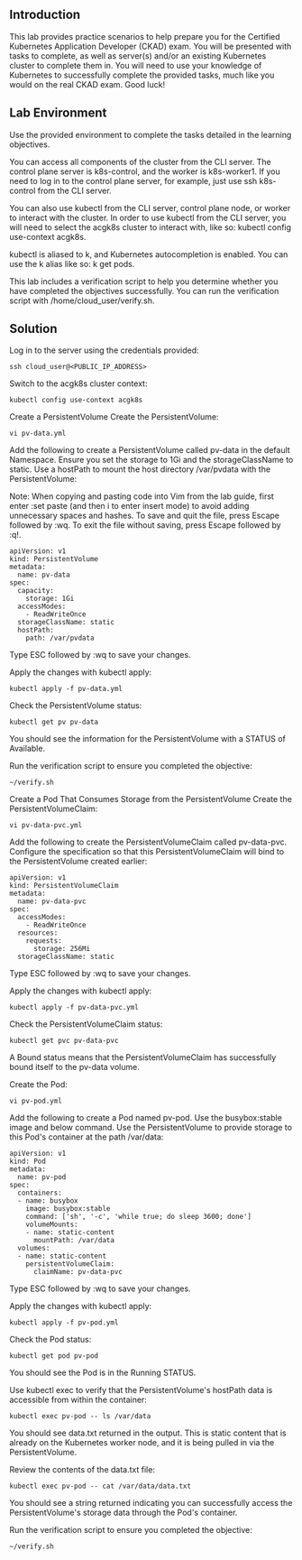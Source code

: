 ## Introduction
This lab provides practice scenarios to help prepare you for the Certified Kubernetes Application Developer (CKAD) exam. You will be presented with tasks to complete, as well as server(s) and/or an existing Kubernetes cluster to complete them in. You will need to use your knowledge of Kubernetes to successfully complete the provided tasks, much like you would on the real CKAD exam. Good luck!

## Lab Environment
Use the provided environment to complete the tasks detailed in the learning objectives.

You can access all components of the cluster from the CLI server. The control plane server is k8s-control, and the worker is k8s-worker1. If you need to log in to the control plane server, for example, just use ssh k8s-control from the CLI server.

You can also use kubectl from the CLI server, control plane node, or worker to interact with the cluster. In order to use kubectl from the CLI server, you will need to select the acgk8s cluster to interact with, like so: kubectl config use-context acgk8s.

kubectl is aliased to k, and Kubernetes autocompletion is enabled. You can use the k alias like so: k get pods.

This lab includes a verification script to help you determine whether you have completed the objectives successfully. You can run the verification script with /home/cloud_user/verify.sh.

## Solution
Log in to the server using the credentials provided:
```shell
ssh cloud_user@<PUBLIC_IP_ADDRESS>
```
Switch to the acgk8s cluster context:
```shell
kubectl config use-context acgk8s
```
Create a PersistentVolume
Create the PersistentVolume:
```shell
vi pv-data.yml
```
Add the following to create a PersistentVolume called pv-data in the default Namespace. Ensure you set the storage to 1Gi and the storageClassName to static. Use a hostPath to mount the host directory /var/pvdata with the PersistentVolume:

Note: When copying and pasting code into Vim from the lab guide, first enter :set paste (and then i to enter insert mode) to avoid adding unnecessary spaces and hashes. To save and quit the file, press Escape followed by :wq. To exit the file without saving, press Escape followed by :q!.
```shell
apiVersion: v1
kind: PersistentVolume
metadata:
  name: pv-data
spec:
  capacity:
    storage: 1Gi
  accessModes:
    - ReadWriteOnce
  storageClassName: static
  hostPath:
    path: /var/pvdata
```
Type ESC followed by :wq to save your changes.

Apply the changes with kubectl apply:
```shell
kubectl apply -f pv-data.yml
```
Check the PersistentVolume status:
```shell
kubectl get pv pv-data
```
You should see the information for the PersistentVolume with a STATUS of Available.

Run the verification script to ensure you completed the objective:
```shell
~/verify.sh
```
Create a Pod That Consumes Storage from the PersistentVolume
Create the PersistentVolumeClaim:
```shell
vi pv-data-pvc.yml
```
Add the following to create the PersistentVolumeClaim called pv-data-pvc. Configure the specification so that this PersistentVolumeClaim will bind to the PersistentVolume created earlier:
```shell
apiVersion: v1
kind: PersistentVolumeClaim
metadata:
  name: pv-data-pvc
spec:
  accessModes:
    - ReadWriteOnce
  resources:
    requests:
      storage: 256Mi
  storageClassName: static
```
Type ESC followed by :wq to save your changes.

Apply the changes with kubectl apply:
```shell
kubectl apply -f pv-data-pvc.yml
```
Check the PersistentVolumeClaim status:
```shell
kubectl get pvc pv-data-pvc
```
A Bound status means that the PersistentVolumeClaim has successfully bound itself to the pv-data volume.

Create the Pod:
```shell
vi pv-pod.yml
```
Add the following to create a Pod named pv-pod. Use the busybox:stable image and below command. Use the PersistentVolume to provide storage to this Pod's container at the path /var/data:
```shell
apiVersion: v1
kind: Pod
metadata:
  name: pv-pod
spec:
  containers:
  - name: busybox
    image: busybox:stable
    command: ['sh', '-c', 'while true; do sleep 3600; done']
    volumeMounts:
    - name: static-content
      mountPath: /var/data
  volumes:
  - name: static-content
    persistentVolumeClaim:
      claimName: pv-data-pvc
```
Type ESC followed by :wq to save your changes.

Apply the changes with kubectl apply:
```shell
kubectl apply -f pv-pod.yml
```
Check the Pod status:
```shell
kubectl get pod pv-pod
```
You should see the Pod is in the Running STATUS.

Use kubectl exec to verify that the PersistentVolume's hostPath data is accessible from within the container:
```shell
kubectl exec pv-pod -- ls /var/data
```
You should see data.txt returned in the output. This is static content that is already on the Kubernetes worker node, and it is being pulled in via the PersistentVolume.

Review the contents of the data.txt file:
```shell
kubectl exec pv-pod -- cat /var/data/data.txt
```
You should see a string returned indicating you can successfully access the PersistentVolume's storage data through the Pod's container.

Run the verification script to ensure you completed the objective:
```shell
~/verify.sh
```
